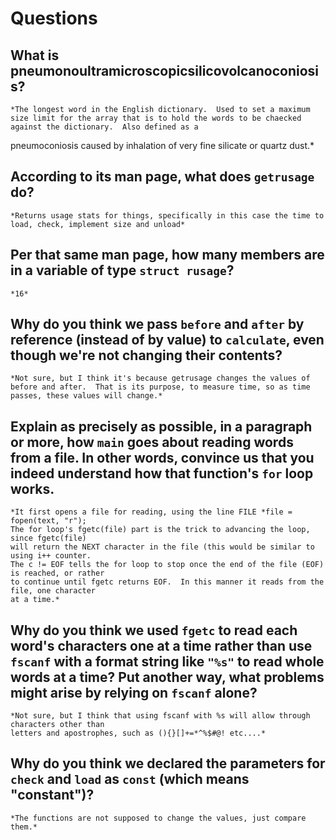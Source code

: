 # Questions

## What is pneumonoultramicroscopicsilicovolcanoconiosis?

    *The longest word in the English dictionary.  Used to set a maximum size limit for the array that is to hold the words to be chaecked against the dictionary.  Also defined as a
pneumoconiosis caused by inhalation of very fine silicate or quartz dust.*

## According to its man page, what does `getrusage` do?

    *Returns usage stats for things, specifically in this case the time to load, check, implement size and unload*

## Per that same man page, how many members are in a variable of type `struct rusage`?

    *16*

## Why do you think we pass `before` and `after` by reference (instead of by value) to `calculate`, even though we're not changing their contents?

    *Not sure, but I think it's because getrusage changes the values of before and after.  That is its purpose, to measure time, so as time passes, these values will change.*

## Explain as precisely as possible, in a paragraph or more, how `main` goes about reading words from a file. In other words, convince us that you indeed understand how that function's `for` loop works.

    *It first opens a file for reading, using the line FILE *file = fopen(text, "r");
    The for loop's fgetc(file) part is the trick to advancing the loop, since fgetc(file)
    will return the NEXT character in the file (this would be similar to using i++ counter.
    The c != EOF tells the for loop to stop once the end of the file (EOF) is reached, or rather
    to continue until fgetc returns EOF.  In this manner it reads from the file, one character
    at a time.*

## Why do you think we used `fgetc` to read each word's characters one at a time rather than use `fscanf` with a format string like `"%s"` to read whole words at a time? Put another way, what problems might arise by relying on `fscanf` alone?

    *Not sure, but I think that using fscanf with %s will allow through characters other than
    letters and apostrophes, such as (){}[]+=*^%$#@! etc....*

## Why do you think we declared the parameters for `check` and `load` as `const` (which means "constant")?

    *The functions are not supposed to change the values, just compare them.*
